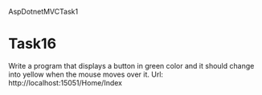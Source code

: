 AspDotnetMVCTask1
# Task16
Write a program that displays a button in green color and it should change into yellow when the mouse moves over it.
Url: http://localhost:15051/Home/Index